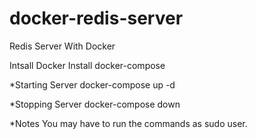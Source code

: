 # docker-redis-server
Redis Server With Docker

Intsall Docker
Install docker-compose

*Starting Server
docker-compose up -d

*Stopping Server
docker-compose down

*Notes
You may have to run the commands as sudo user.